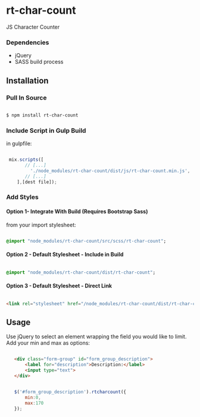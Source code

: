 # rt-char-count
JS Character Counter

### Dependencies
* jQuery
* SASS build process

## Installation



### Pull In Source

``` bash 

$ npm install rt-char-count

```



### Include Script in Gulp Build
in gulpfile:


``` javascript 

 mix.scripts([
       // [...] 
         './node_modules/rt-char-count/dist/js/rt-char-count.min.js',
       // [...] 
    ],[dest file]);

```


### Add Styles

#### Option 1- Integrate With Build (Requires Bootstrap Sass)

from your import stylesheet:

``` sass 

@import "node_modules/rt-char-count/src/scss/rt-char-count";

```
 
#### Option 2 - Default Stylesheet  - Include in Build
``` sass 

@import "node_modules/rt-char-count/dist/rt-char-count";

```
#### Option 3 - Default Stylesheet  - Direct Link

``` html 

<link rel="stylesheet" href="/node_modules/rt-char-count/dist/rt-char-count.css">

```
   
   
 

 ## Usage
 Use jQuery to select an element wrapping the field you would like to limit.  Add your min and max as options:
 
 
 ``` html 
 
	<div class="form-group" id="form_group_description">
		<label for="description">Description:</label>
		<input type="text">
	</div>
 
 ```
 
 
 ``` javascript 
 
	$('#form_group_description').rtcharcount({
		min:0,
		max:170
	});
 
 ```
 
 
 
 
